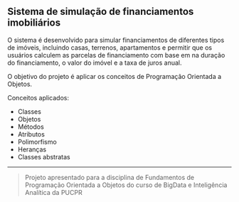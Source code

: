 ## Sistema de simulação de financiamentos imobiliários

O sistema é desenvolvido para simular financiamentos de diferentes tipos de imóveis, incluindo casas, terrenos, apartamentos e permitir que os usuários calculem as parcelas de financiamento com base em na duração do financiamento, o valor do imóvel e a taxa de juros anual. 

O objetivo do projeto é aplicar os conceitos de Programação Orientada a Objetos.

Conceitos aplicados:

* Classes
* Objetos
* Métodos
* Atributos
* Polimorfismo
* Heranças
* Classes abstratas

----- 

> Projeto apresentado para a disciplina de Fundamentos de Programação Orientada a Objetos do curso de BigData e Inteligência Analítica da PUCPR
